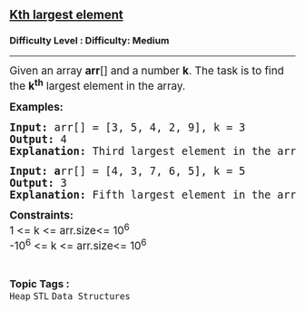 <h2><a href="https://www.geeksforgeeks.org/problems/kth-largest-element5034/1?page=8&category=Linked%20List,Binary%20Search%20Tree,Heap&sortBy=submissions">Kth largest element</a></h2><h3>Difficulty Level : Difficulty: Medium</h3><hr><div class="problems_problem_content__Xm_eO"><p><span style="font-size: 14pt;">Given an array <strong>arr</strong>[] and a number <strong>k</strong>. The task is to find the <strong>k<sup>th</sup></strong> largest element in the array.</span></p>
<p><span style="font-size: 14pt;"><strong>Examples:</strong></span></p>
<pre><span style="font-size: 14pt;"><strong>Input: </strong>arr[] = [3, 5, 4, 2, 9], k = 3
<strong>Output: </strong>4<strong>
Explanation: </strong>Third largest element in the array is 4.
</span></pre>
<pre><span style="font-size: 14pt;"><strong>Input: a</strong>rr[] = [4, 3, 7, 6, 5], k = 5
<strong>Output: </strong>3<strong>
Explanation: </strong>Fifth largest element in the array is 3.</span></pre>
<p><span style="font-size: 12pt;"><span style="font-size: 14pt;"><strong>Constraints:</strong></span><br><span style="font-size: 14pt;">1 &lt;= k &lt;= arr.size&lt;= 10<sup>6<br></sup>-10<sup>6</sup> &lt;= k &lt;= arr.size&lt;= 10<sup>6</sup></span><sup><br></sup></span></p></div><br><p><span style=font-size:18px><strong>Topic Tags : </strong><br><code>Heap</code>&nbsp;<code>STL</code>&nbsp;<code>Data Structures</code>&nbsp;